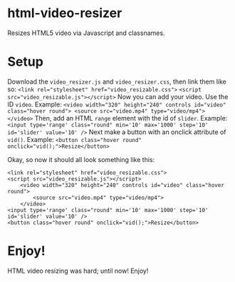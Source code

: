 # html-video-resizer
Resizes HTML5 video via Javascript and classnames.

# Setup
Download the `video_resizer.js` and `video_resizer.css`, then link them like so:
`<link rel="stylesheet" href="video_resizable.css">`
`<script src="video_resizable.js"></script>`
Now you can add your video. Use the ID `video`. Example:
`<video width="320" height="240" controls id="video" class="hover round">
    <source src="video.mp4" type="video/mp4">
</video>`
Then, add an HTML `range` element with the id of `slider`. Example:
`<input type='range' class="round" min='10' max='1000' step='10' id='slider' value='10' />`
Next make a button with an onclick attribute of `vid()`. Example:
`<button class="hover round" onclick="vid();">Resize</button>`

Okay, so now it should all look something like this:
```
<link rel="stylesheet" href="video_resizable.css">
<script src="video_resizable.js"></script>
	<video width="320" height="240" controls id="video" class="hover round">
		<source src="video.mp4" type="video/mp4">
	</video>
<input type='range' class="round" min='10' max='1000' step='10' id='slider' value='10' />
<button class="hover round" onclick="vid();">Resize</button>
```

# Enjoy!
HTML video resizing was hard; until now! Enjoy!
